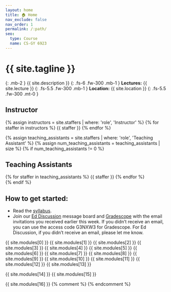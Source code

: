 ```yaml
---
layout: home
title: 🏠 Home
nav_exclude: false
nav_order: 1
permalink: /:path/
seo:
  type: Course
  name: CS-GY 6923
---
```

# {{ site.tagline }}
{: .mb-2 }
{{ site.description }}
{: .fs-6 .fw-300 .mb-1 }
**Lectures:** {{ site.lecture }}
{: .fs-5.5 .fw-300 .mb-1 }
**Location:** {{ site.location }}
{: .fs-5.5 .fw-300 .mt-0 }

## Instructor

<div class="instructors-container">
  {% assign instructors = site.staffers | where: 'role', 'Instructor' %}
  {% for staffer in instructors %}
    {{ staffer }}
  {% endfor %}
</div>

{% assign teaching_assistants = site.staffers | where: 'role', 'Teaching Assistant' %}
{% assign num_teaching_assistants = teaching_assistants | size %}
{% if num_teaching_assistants != 0 %}
## Teaching Assistants

<div class="ta-container">
  {% for staffer in teaching_assistants %}
    {{ staffer }}
  {% endfor %}
</div>
{% endif %}


## How to get started:
- Read the [syllabus](syllabus.md).
- Join our [Ed Discussion](#) message board and [Gradescope](https://www.gradescope.com/courses/959935) with the email invitations you received earlier this week. If you didn’t receive an email, you can use the access code G3NXW3 for Gradescope. For Ed Discussion, if you didn’t receive an email, please let me know. 


{{  site.modules[0]  }}
{{  site.modules[1]  }}
{{  site.modules[2]  }}
{{  site.modules[3]  }}
{{  site.modules[4]  }}
{{  site.modules[5]  }}
{{  site.modules[6]  }}
{{  site.modules[7]  }}
{{  site.modules[8]  }}
{{  site.modules[9]  }}
{{  site.modules[10]  }}
{{  site.modules[11]  }}
{{  site.modules[12]  }}
{{  site.modules[13]  }}

{{  site.modules[14]  }}
{{  site.modules[15]  }}

{{  site.modules[16]  }}
{% comment %}
{% endcomment %}